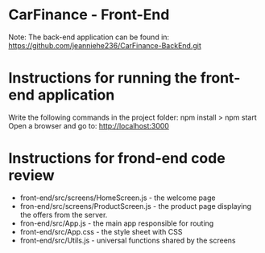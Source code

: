 # CarFinance - Front-End
Note: The back-end application can be found in: https://github.com/jeanniehe236/CarFinance-BackEnd.git
# Instructions for running the front-end application
Write the following commands in the project folder: npm install > npm start
Open a browser and go to: [http://localhost:3000](http://localhost:3000)

# Instructions for frond-end code review
* front-end/src/screens/HomeScreen.js - the welcome page
* fron-end/src/screens/ProductScreen.js - the product page displaying the offers from the server.
* fron-end/src/App.js - the main app responsible for routing
* front-end/src/App.css - the style sheet with CSS 
* front-end/src/Utils.js - universal functions shared by the screens
